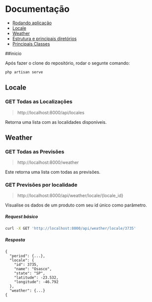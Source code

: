 # Documentação
* [Rodando aplicação](#inicio)
* [Locale](#locale)
* [Weather](#weather)
* [Estrutura e principais diretórios](#estrutura-e-principais-diretórios)
* [Principais Classes](#principais-classes)

##inicio

Após fazer o clone do repositório, rodar o segunte comando:

```bash
php artisan serve
```

## Locale

###  GET Todas as Localizações

> http://localhost:8000/api/locales

Retorna uma lista com as localidades disponíveis.


## Weather

### GET Todas as Previsões

> http://localhost:8000/weather

Este retorna uma lista com todas as previsões.


### GET Previsões por localidade

> http://localhost:8000/api/weather/locale/{locale_id}

Visualise os dados de um produto com seu id único como parâmetro.

##### Request básico
```bash
curl -X GET 'http://localhost:8000/api/weather/locale/3735'
```

##### Resposta
```
{
  "period": {...},
  "locale": {
    "id": 3735,
    "name": "Osasco",
    "state": "SP",
    "latitude": -23.532,
    "longitude": -46.792
  },
  "weather": {...}
{
```

